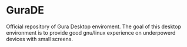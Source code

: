 # GuraDE
Official repository of Gura Desktop enviroment.
The goal of this desktop environment is to provide good gnu/linux experience on underpowerd devices with small screens.

